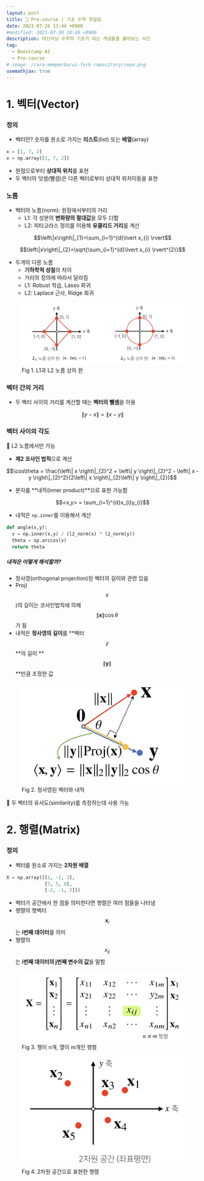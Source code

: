 ```yaml
---
layout: post
title: 📝 Pre-course | 기초 수학 첫걸음
date: 2021-07-26 13:44 +0900
#modified: 2021-07-30 18:49 +0900
description: 머신러닝 수학의 기초가 되는 개념들을 훑어보는 시간
tag:
  - Boostcamp AI
  - Pre-course
# image: /cara-memperbarui-fork-repository/repo.png
usemathjax: true
---
```


# 1. 벡터(Vector)
### 정의

* 벡터란? 숫자를 원소로 가지는 **리스트**(list) 또는 **배열**(array)

```py
x = [1, 7, 2]
x = np.array([1, 7, 2])
```

* 원점으로부터 **상대적 위치**를 표현
* 두 벡터의 덧셈(뺄셈)은 다른 벡터로부터 상대적 위치이동을 표현

### 노름

* 벡터의 노름(norm): 원점에서부터의 거리
  * L1: 각 성분의 **변화량의 절대값**을 모두 더함
  * L2: 피타고라스 정리를 이용해 **유클리드 거리**를 계산 

$$\left\|x\right\|_{1}=\sum_{i=1}^{d}\lvert x_{i} \rvert$$

$$\left\|x\right\|_{2}=\sqrt{\sum_{i=1}^{d}\lvert x_{i} \rvert^{2}}$$

* 두개의 다른 노름
  * **기하학적 성질**의 차이
  * 거리의 정의에 따라서 달라짐
  * L1: Robust 학습, Lasso 회귀
  * L2: Laplace 근사, Ridge 회귀

<figure>
<img src="/assets/img/IMG_1175.jpg" alt="L1과 L2 노름 상의 원">
<figcaption>Fig 1. L1과 L2 노름 상의 원</figcaption>
</figure>

### 벡터 간의 거리

* 두 벡터 사이의 거리를 계산할 때는 **벡터의 뺄셈**을 이용

$$\left\| y - x \right\| = \left\| x - y \right\|$$

### 벡터 사이의 각도
🎈 L2 노름에서만 가능
* **제2 코사인 법칙**으로 계산

$$\cos\theta = \frac{\left\| x \right\|_{2}^2 + \left\| y \right\|_{2}^2 - \left\| x - y \right\|_{2}^2}{2\left\| x \right\|_{2}\left\| y \right\|_{2}}$$

* 분자를 **내적(inner product)**으로 표현 가능함

$$<x,y> = \sum_{i=1}^{d}x_{i}y_{i}$$

* 내적은 `np.inner`를 이용해서 계산

```py
def angle(x,y):
  v = np.inner(x,y) / (l2_norm(x) * l2_norm(y))
  theta = np.arccos(v)
  return theta
```

##### 내적은 어떻게 해석할까?
- 정사영(orthogonal projection)된 벡터의 길이와 관련 있음
- Proj($$x$$)의 길이는 코사인법칙에 의해 $$\left\|\textbf{x}\right\|\cos\theta$$가 됨
- 내적은 **정사영의 길이**를 **벡터 $$y$$**의 길이 **$$\left\|\textbf{y}\right\|$$**만큼 조정한 값

<figure>
<img src="/assets/img/IMG_1176.jpg" alt="정사영된 벡터와 내적의 정의" width="500">
<figcaption>Fig 2. 정사영된 벡터와 내적</figcaption>
</figure>

🎈 두 벡터의 유사도(similarity)를 측정하는데 사용 가능

# 2. 행렬(Matrix)
### 정의

* 벡터를 원소로 가지는 **2차원 배열**

~~~py
X = np.array([[1, -2, 3],
              [7, 5, 0],
              [-2, -1, 2]])
~~~

* 벡터가 공간에서 한 점을 의미한다면 행렬은 여러 점들을 나타냄
* 행렬의 행벡터 $$\textbf{x}_{i}$$는 **i번째 데이터**를 의미
* 행렬의 $$x_{ij}$$는 **i번째 데이터의 j번째 변수의 값**을 말함

<figure>
<img src="/assets/img/IMG_1177.jpg" alt="행렬">
<figcaption>Fig 3. 행이 n개, 열이 m개인 행렬</figcaption>
</figure>

<figure>
<img src="/assets/img/IMG_1178.jpg" alt="2차원 공간의 행렬" width="450">
<figcaption>Fig 4. 2차원 공간으로 표현한 행렬</figcaption>
</figure>

